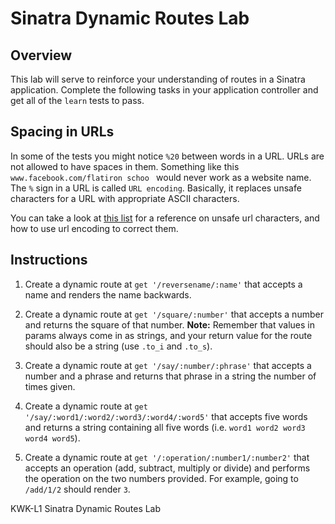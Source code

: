 # Sinatra Dynamic Routes Lab

## Overview

This lab will serve to reinforce your understanding of routes in a Sinatra
application. Complete the following tasks in your application controller and get
all of the `learn` tests to pass.

## Spacing in URLs

In some of the tests you might notice `%20` between words in a URL. URLs are not
allowed to have spaces in them. Something like this `www.facebook.com/flatiron
schoo
` would never work as a website name. The `%` sign in a URL is called `URL
encoding`. Basically, it replaces unsafe characters for a URL with appropriate
ASCII characters.

You can take a look at [this
list](http://www.degraeve.com/reference/urlencoding.php) for a reference on
unsafe url characters, and how to use url encoding to correct them.

## Instructions

1. Create a dynamic route at `get '/reversename/:name'` that accepts a name and
renders the name backwards.

2. Create a dynamic route at `get '/square/:number'` that accepts a number and
returns the square of that number. **Note:** Remember that values in params
always come in as strings, and your return value for the route should also be a
string (use `.to_i` and `.to_s`).

3. Create a dynamic route at `get '/say/:number/:phrase'` that accepts a number
and a phrase and returns that phrase in a string the number of times given.

4. Create a dynamic route at `get '/say/:word1/:word2/:word3/:word4/:word5'`
that accepts five words and returns a string containing all five words  (i.e.
`word1 word2 word3 word4 word5`).

5. Create a dynamic route at `get '/:operation/:number1/:number2'` that accepts
an operation (add, subtract, multiply or divide) and performs the operation on
the two numbers provided. For example, going to `/add/1/2` should render `3`.

<p data-visibility='hidden'>KWK-L1 Sinatra Dynamic Routes Lab</p>
